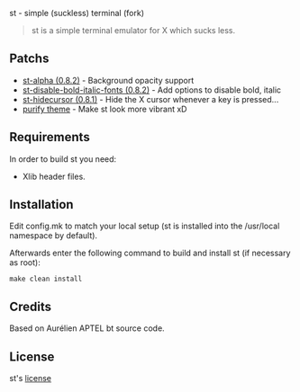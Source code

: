 st - simple (suckless) terminal (fork)
> st is a simple terminal emulator for X which sucks less.

## Patchs

- [st-alpha (0.8.2)](https://st.suckless.org/patches/alpha/) - Background opacity support
- [st-disable-bold-italic-fonts (0.8.2)](https://st.suckless.org/patches/disable_bold_italic_fonts/) - Add options to disable bold, italic
- [st-hidecursor (0.8.1)](https://st.suckless.org/patches/hidecursor/) - Hide the X cursor whenever a key is pressed...
- [purify theme](https://github.com/kyoz/purify/tree/master/st) - Make st look more vibrant xD

## Requirements

In order to build st you need:

- Xlib header files.

## Installation

Edit config.mk to match your local setup (st is installed into the /usr/local namespace by default).

Afterwards enter the following command to build and install st (if necessary as root):

```
make clean install
```

## Credits
Based on Aurélien APTEL <aurelien dot aptel at gmail dot com> bt source code.

## License
st's [license](./LICENSE)
